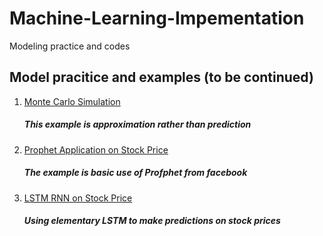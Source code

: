 # Machine-Learning-Impementation
Modeling practice and codes
## Model pracitice and examples (to be continued)
01) [Monte Carlo Simulation](https://github.com/xlyue92/Machine_Learning_Impementation/blob/master/Monte%20Carlo%20on%20S%26P%20500/S%26P500_Price_MC.ipynb)
    ##### This example is approximation rather than prediction

02) [Prophet Application on Stock Price](https://github.com/xlyue92/Machine_Learning_Impementation/blob/master/Prophet%20on%20S%26P%20500/Explore%20usage%20of%20Prophet%20on%20S%26P%20500%20stock%20price%20prediction.ipynb)

    ##### The example is basic use of Profphet from facebook

03) [LSTM RNN on Stock Price](https://github.com/xlyue92/Machine_Learning_Impementation/blob/master/LSTM%20prediction%20on%20near%20future%20of%20S%26P%20500%20stock%20prices/Introductory%20study%20of%20LSTM%20model%20on%20S%26P%20500%20stock%20price.ipynb)
   
    ##### Using elementary LSTM to make predictions on stock prices
